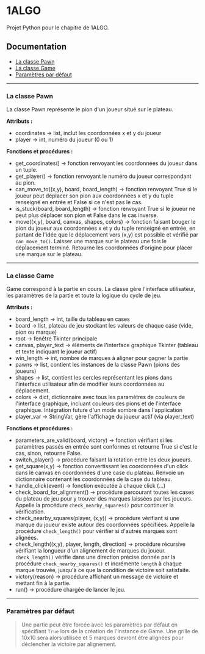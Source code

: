 # 1ALGO
 Projet Python pour le chapitre de 1ALGO.

## Documentation
<ul>
    <li><a href="#class_pawn">La classe Pawn</a></li>
    <li><a href="#class_game">La classe Game</a></li>
    <li><a href="#default_settings">Paramètres par défaut</a></li>
</ul>

---

<div id="class_pawn"></div>

### La classe Pawn
La classe Pawn représente le pion d'un joueur situé sur le plateau.

__Attributs :__
- coordinates -> list, inclut les coordonnées x et y du joueur
- player -> int, numéro du joueur (0 ou 1)

__Fonctions et procédures :__
- get_coordinates() -> fonction renvoyant les coordonnées du joueur dans un tuple.
- get_player() -> fonction renvoyant le numéro du joueur correspondant au pion.
- can_move_to((x,y), board, board_length) -> fonction renvoyant True si le joueur peut déplacer son pion aux coordonnées x et y du tuple renseigné en entrée et False si ce n'est pas le cas.
- is_stuck(board, board_length) -> fonction renvoyant True si le joueur ne peut plus déplacer son pion et False dans le cas inverse.
- move((x,y), board, canvas, shapes, colors) -> fonction faisant bouger le pion du joueur aux coordonnées x et y du tuple renseigné en entrée, en partant de l'idée que le déplacement vers (x,y) est possible et vérifié par `can_move_to()`. Laisser une marque sur le plateau une fois le déplacement terminé. Retourne les coordonnées d'origine pour placer une marque sur le plateau.

---

<div id="class_game"></div>

### La classe Game
Game correspond à la partie en cours. La classe gère l'interface utilisateur, les paramètres de la partie et toute la logique du cycle de jeu.

__Attributs :__
- board_length -> int, taille du tableau en cases
- board -> list, plateau de jeu stockant les valeurs de chaque case (vide, pion ou marque)
- root -> fenêtre Tkinter principale
- canvas, player_text -> éléments de l'interface graphique Tkinter (tableau et texte indiquant le joueur actif)
- win_length -> int, nombre de marques à aligner pour gagner la partie
- pawns -> list, contient les instances de la classe Pawn (pions des joueurs)
- shapes -> list, contient les cercles représentant les pions dans l'interface utilisateur afin de modifier leurs coordonnées au déplacement.
- colors -> dict, dictionnaire avec tous les paramètres de couleurs de l'interface graphique, incluant couleurs des pions et de l'interface graphique. Intégration future d'un mode sombre dans l'application
- player_var -> StringVar, gère l'affichage du joueur actif (via player_text)

__Fonctions et procédures :__
- parameters_are_valid(board, victory) -> fonction vérifiant si les paramètres passés en entrée sont conformes et retourne True si c'est le cas, sinon, retourne False.
- switch_player() -> procédure faisant la rotation entre les deux joueurs.
- get_square(x,y) -> fonction convertissant les coordonnées d'un click dans le canvas en coordonnées d'une case du plateau. Renvoie un dictionnaire contenant les coordonnées de la case du tableau.
- handle_click(event) -> fonction exécutée à chaque click (...)
- check_board_for_alignment() -> procédure parcourant toutes les cases du plateau de jeu pour y trouver des marques laissées par les joueurs. Appelle la procédure `check_nearby_squares()` pour continuer la vérification.
- check_nearby_squares(player, (x,y)) -> procédure vérifiant si une marque du joueur existe autour des coordonnées spécifiées. Appelle la procédure `check_length()` pour vérifier si d'autres marques sont alignées.
- check_length((x,y), player, length, direction) -> procédure récursive vérifiant la longueur d'un alignement de marques du joueur. `check_length()` vérifie dans une direction précise donnée par la procédure `check_nearby_squares()` et incrémente `length` à chaque marque trouvée, jusqu'à ce que la condition de victoire soit satisfaite.
- victory(reason) -> procédure affichant un message de victoire et mettant fin à la partie.
- run() -> procédure chargée de lancer le jeu.

---

<div id="default_settings"></div>

### Paramètres par défaut
> Une partie peut être forcée avec les paramètres par défaut en spécifiant `True` lors de la création de l'instance de Game. Une grille de 10x10 sera alors utilisée et 5 marques devront être alignées pour déclencher la victoire par alignement.